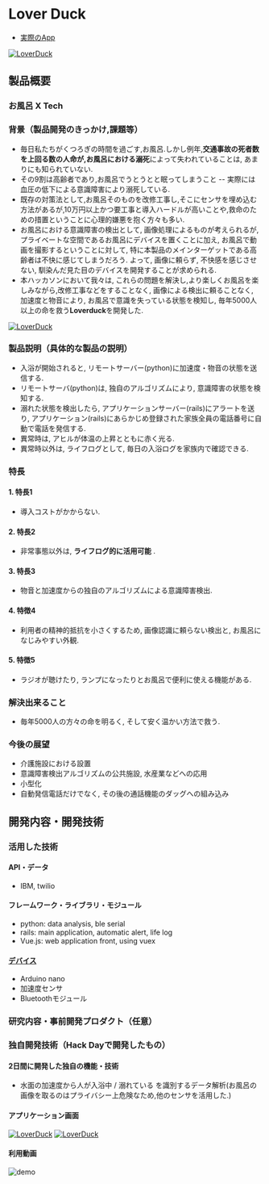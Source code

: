 # Lover Duck
- [実際のApp](http://52.69.32.105:3000/)

[![LoverDuck](https://github.com/jphacks/TK_1720/blob/master/app/images/main.png)](https://youtu.be/u9JsaFCgCrA)

## 製品概要
### お風呂 X  Tech

### 背景（製品開発のきっかけ,課題等）
- 毎日私たちがくつろぎの時間を過ごす,お風呂.しかし例年,**交通事故の死者数を上回る数の人命が,お風呂における溺死**によって失われていることは, あまりにも知られていない.
- その9割は高齢者であり,お風呂でうとうとと眠ってしまうこと -- 実際には血圧の低下による意識障害により溺死している.
- 既存の対策法として,お風呂そのものを改修工事し,そこにセンサを埋め込む方法があるが,10万円以上かつ要工事と導入ハードルが高いことや,救命のための措置ということに心理的嫌悪を抱く方々も多い.
- お風呂における意識障害の検出として, 画像処理によるものが考えられるが, プライベートな空間であるお風呂にデバイスを置くことに加え, お風呂で動画を撮影するということに対して, 特に本製品のメインターゲットである高齢者は不快に感じてしまうだろう. よって, 画像に頼らず, 不快感を感じさせない, 馴染んだ見た目のデバイスを開発することが求められる.
- 本ハッカソンにおいて我々は, これらの問題を解決し,より楽しくお風呂を楽しみながら,改修工事などをすることなく, 画像による検出に頼ることなく, 加速度と物音により, お風呂で意識を失っている状態を検知し, 毎年5000人以上の命を救う**Loverduck**を開発した.


[![LoverDuck](https://github.com/jphacks/TK_1720/blob/master/app/images/all_slides.png)](https://youtu.be/u9JsaFCgCrA)

### 製品説明（具体的な製品の説明）
- 入浴が開始されると, リモートサーバー(python)に加速度・物音の状態を送信する.
- リモートサーバ(python)は, 独自のアルゴリズムにより, 意識障害の状態を検知する.
- 溺れた状態を検出したら, アプリケーションサーバー(rails)にアラートを送り, アプリケーション(rails)にあらかじめ登録された家族全員の電話番号に自動で電話を発信する.
- 異常時は, アヒルが体温の上昇とともに赤く光る.　　　　    
- 異常時以外は, ライフログとして, 毎日の入浴ログを家族内で確認できる.

### 特長

#### 1. 特長1
- 導入コストがかからない.
#### 2. 特長2
- 非常事態以外は, **ライフログ的に活用可能** .
#### 3. 特長3
- 物音と加速度からの独自のアルゴリズムによる意識障害検出.
#### 4. 特徴4
- 利用者の精神的抵抗を小さくするため, 画像認識に頼らない検出と, お風呂になじみやすい外観.
#### 5. 特徴5
- ラジオが聴けたり, ランプになったりとお風呂で便利に使える機能がある.

### 解決出来ること
- 毎年5000人の方々の命を明るく, そして安く温かい方法で救う.

### 今後の展望
- 介護施設における設置
- 意識障害検出アルゴリズムの公共施設, 水産業などへの応用
- 小型化
- 自動発信電話だけでなく, その後の通話機能のダッグへの組み込み

## 開発内容・開発技術
### 活用した技術
#### API・データ
* IBM, twilio


#### フレームワーク・ライブラリ・モジュール
* python: data analysis, ble serial
* rails: main application, automatic alert, life log
* Vue.js: web application front, using vuex

#### [デバイス](app/inTheDuck)
* Arduino nano
* 加速度センサ
* Bluetoothモジュール

### 研究内容・事前開発プロダクト（任意）


### 独自開発技術（Hack Dayで開発したもの）
#### 2日間に開発した独自の機能・技術
* 水面の加速度から人が入浴中 / 溺れている を識別するデータ解析(お風呂の画像を取るのはプライバシー上危険なため,他のセンサを活用した.)

#### アプリケーション画面
[![LoverDuck](https://github.com/jphacks/TK_1720/blob/master/app/images/ducks.png)](https://youtu.be/u9JsaFCgCrA)
[![LoverDuck](https://github.com/jphacks/TK_1720/blob/master/app/images/form.png)](https://youtu.be/u9JsaFCgCrA)

#### 利用動画
![demo](https://github.com/jphacks/TK_1720/blob/master/how-to-use.gif)
